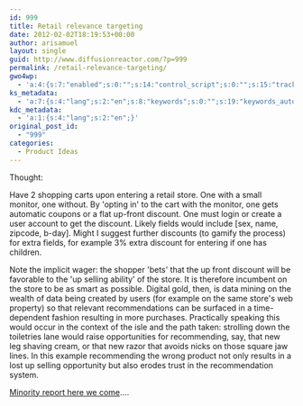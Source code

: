 ```yaml
---
id: 999
title: Retail relevance targeting
date: 2012-02-02T18:19:53+00:00
author: arisamuel
layout: single
guid: http://www.diffusionreactor.com/?p=999
permalink: /retail-relevance-targeting/
gwo4wp:
  - 'a:4:{s:7:"enabled";s:0:"";s:14:"control_script";s:0:"";s:15:"tracking_script";s:0:"";s:17:"conversion_script";s:0:"";}'
ks_metadata:
  - 'a:7:{s:4:"lang";s:2:"en";s:8:"keywords";s:0:"";s:19:"keywords_autoupdate";s:1:"1";s:11:"description";s:0:"";s:22:"description_autoupdate";s:1:"1";s:5:"title";s:0:"";s:6:"robots";s:12:"index,follow";}'
kdc_metadata:
  - 'a:1:{s:4:"lang";s:2:"en";}'
original_post_id:
  - "999"
categories:
  - Product Ideas
---
```

Thought:

Have 2 shopping carts upon entering a retail store. One with a small monitor, one without. By 'opting in' to the cart with the monitor, one gets automatic coupons or a flat up-front discount. One must login or create a user account to get the discount. Likely fields would include [sex, name, zipcode, b-day]. Might I suggest further discounts (to gamify the process) for extra fields, for example 3% extra discount for entering if one has children.

Note the implicit wager: the shopper 'bets' that the up front discount will be favorable to the 'up selling ability' of the store. It is therefore incumbent on the store to be as smart as possible. Digital gold, then, is data mining on the wealth of data being created by users (for example on the same store's web property) so that relevant recommendations can be surfaced in a time-dependent fashion resulting in more purchases. Practically speaking this would occur in the context of the isle and the path taken: strolling down the toiletries lane would raise opportunities for recommending, say, that new leg shaving cream, or that new razor that avoids nicks on those square jaw lines. In this example recommending the wrong product not only results in a lost up selling opportunity but also erodes trust in the recommendation system.

<a title="Minority Report Mall Scene" href="http://www.youtube.com/watch?v=oBaiKsYUdvg">Minority report here we come</a>....